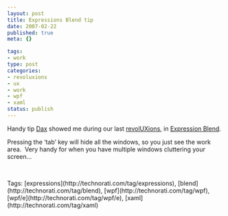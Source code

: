 ```yaml
--- 
layout: post
title: Expressions Blend tip
date: 2007-02-22
published: true
meta: {}

tags: 
- work
type: post
categories: 
- revoluxions
- ux
- work
- wpf
- xaml
status: publish
---
```



Handy tip [Dax](www.nukeation.net) showed me during our last [revolUXions](http://www.revoluxions.com/), in [Expression Blend](http://www.microsoft.com/products/expression/en/default.mspx).  



Pressing the ‘tab’ key will hide all the windows, so you just see the work area.  Very handy for when you have multiple windows cluttering your screen…



 

<div class="bjtags">Tags:  [expressions](http://technorati.com/tag/expressions), [blend](http://technorati.com/tag/blend), [wpf](http://technorati.com/tag/wpf), [wpf/e](http://technorati.com/tag/wpf/e), [xaml](http://technorati.com/tag/xaml)</div>
